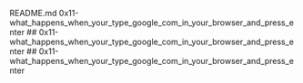 README.md
0x11-what_happens_when_your_type_google_com_in_your_browser_and_press_enter ## 0x11-what_happens_when_your_type_google_com_in_your_browser_and_press_enter ## 0x11-what_happens_when_your_type_google_com_in_your_browser_and_press_enter